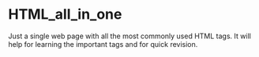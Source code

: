 # HTML_all_in_one
Just a single web page with all the most commonly used HTML tags.
It will help for learning the important tags and for quick revision.
